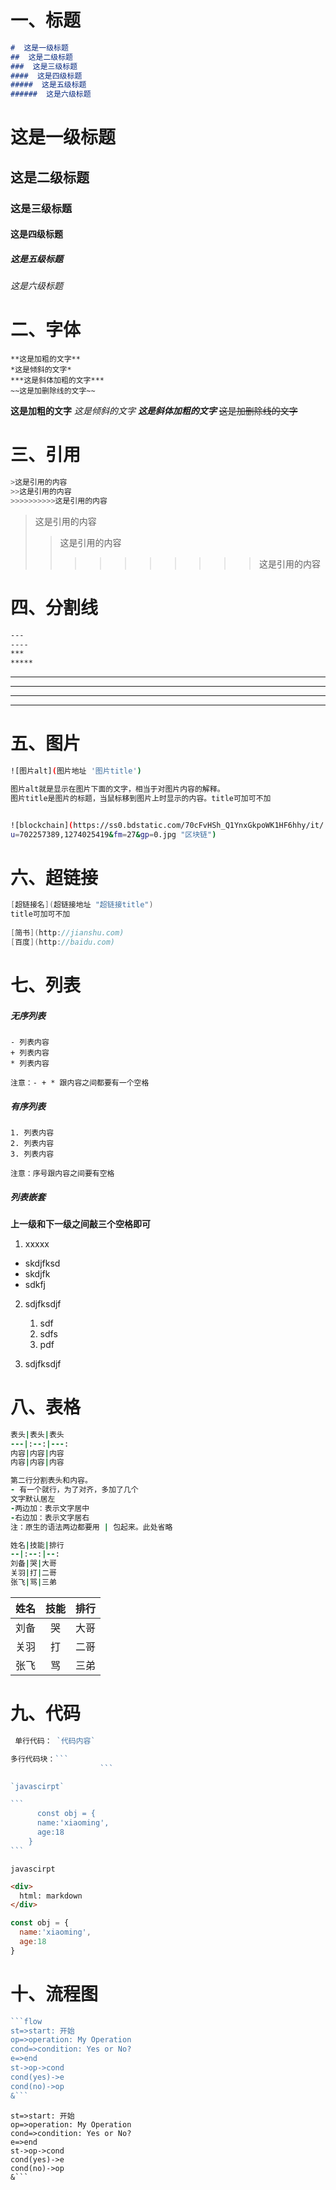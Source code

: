 # 一、标题

```markdown
#  这是一级标题
##  这是二级标题
###  这是三级标题
####  这是四级标题
#####  这是五级标题
######  这是六级标题
```

#  这是一级标题
##  这是二级标题
###  这是三级标题
####  这是四级标题
#####  这是五级标题
######  这是六级标题

# 二、字体

```
**这是加粗的文字**
*这是倾斜的文字*
***这是斜体加粗的文字***
~~这是加删除线的文字~~
```

**这是加粗的文字**
*这是倾斜的文字*
***这是斜体加粗的文字***
~~这是加删除线的文字~~



# 三、引用

```bash
>这是引用的内容
>>这是引用的内容
>>>>>>>>>>这是引用的内容
```

>这是引用的内容
>>这是引用的内容
>>
>>>>>>>>>>这是引用的内容



# 四、分割线

```bash
---
----
***
*****
```

---
----
***
*****



# 五、图片

```bash
![图片alt](图片地址 '图片title')

图片alt就是显示在图片下面的文字，相当于对图片内容的解释。
图片title是图片的标题，当鼠标移到图片上时显示的内容。title可加可不加


![blockchain](https://ss0.bdstatic.com/70cFvHSh_Q1YnxGkpoWK1HF6hhy/it/
u=702257389,1274025419&fm=27&gp=0.jpg "区块链")
```

# 六、超链接

```csharp
[超链接名](超链接地址 "超链接title")
title可加可不加
  
[简书](http://jianshu.com)
[百度](http://baidu.com)
```

# 七、列表

##### 无序列表

```undefined
- 列表内容
+ 列表内容
* 列表内容

注意：- + * 跟内容之间都要有一个空格
```

##### 有序列表

```undefined
1. 列表内容
2. 列表内容
3. 列表内容

注意：序号跟内容之间要有空格
```

##### 列表嵌套

**上一级和下一级之间敲三个空格即可**

1. xxxxx

* skdjfksd
* skdjfk
* sdkfj

2. sdjfksdjf
   1. sdf
   2. sdfs
   3. pdf

3. sdjfksdjf



# 八、表格

```ruby
表头|表头|表头
---|:--:|---:
内容|内容|内容
内容|内容|内容

第二行分割表头和内容。
- 有一个就行，为了对齐，多加了几个
文字默认居左
-两边加：表示文字居中
-右边加：表示文字居右
注：原生的语法两边都要用 | 包起来。此处省略

姓名|技能|排行
--|:--:|--:
刘备|哭|大哥
关羽|打|二哥
张飞|骂|三弟
```

| 姓名 | 技能 | 排行 |
| ---- | :--: | ---: |
| 刘备 |  哭  | 大哥 |
| 关羽 |  打  | 二哥 |
| 张飞 |  骂  | 三弟 |



# 九、代码

~~~go
 单行代码： `代码内容`

多行代码块：```
					```

`javascirpt`

```
      const obj = {
      name:'xiaoming',
      age:18
    }
```
~~~

`javascirpt`

```html
<div>
  html: markdown
</div>
```

```js
const obj = {
  name:'xiaoming',
  age:18
}
```

# 十、流程图

~~~php
```flow
st=>start: 开始
op=>operation: My Operation
cond=>condition: Yes or No?
e=>end
st->op->cond
cond(yes)->e
cond(no)->op
&```
~~~

```flow
st=>start: 开始
op=>operation: My Operation
cond=>condition: Yes or No?
e=>end
st->op->cond
cond(yes)->e
cond(no)->op
&```
```